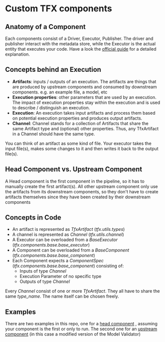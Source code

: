 # Custom TFX components

## Anatomy of a Component
Each components consist of a Driver, Executor, Publisher. The driver and
publisher interact with the metadata store, while the Executor is the actual
entity that executes your code. Have a look the [official guide](https://www.tensorflow.org/tfx/guide) for a detailed 
explanation. 

## Concepts behind an Execution
- **Artifacts**: inputs / outputs of an execution. 
  The artifacts are things that are produced by upstream components and 
  consumed by downstream components. e.g. an example file, a model, etc
- **Execution properties**: other parameters that are used by an execution. 
  The impact of execution properties stay within the execution and is 
  used to describe / distinguish an execution.
- **Execution**: An execution takes input artifacts and process them based 
  on potential execution properties and produces output artifacts.
- **Channel**: Channel stands for a collection of Artifacts that share the 
  same Artifact type and (optional) other properties. Thus, any 
  TfxArtifact in a Channel should have the same type.
  
 
 You can think of an artifact as some kind of file. Your executor takes 
 the input file(s), makes some changes to it and then writes it back to the
 output file(s).
 
## Head Component vs. Upstream Component
A Head component is the first component in the pipeline, so it has to 
manually create the first artifact(s). All other upstream component only 
use the artifacts from its downstream components, so they don't have to 
create artifacts themselves since they have been created by their downstream
components


## Concepts in Code

- An artifact is represented as *TfxArtifact* (*tfx.utils.types*)
- A channel is represented as *Channel* (*tfx.utils.channel*)
- A Executor can be overloaded from a *BaseExecutor* (*tfx.components.base.base_executor*)
- A Component can be overloaded from a *BaseComponent* (*tfx.components.base.base_component*)
- Each Component expects a *ComponentSpec* (*tfx.components.base.base_component*)
  consisting of:
    - Inputs of type *Channel*
    - Execution Parameter of no specific type
    - Outputs of type *Channel*
    
Every *Channel* consist of one or more *TfxArtifact*. They all have to share
the same *type_name*. The name itself can be chosen freely. 

## Examples
There are two examples in this repo, one for a [head component](./Custom_Head_Component) , assuming 
your component is the first or only to run. The second one for an [upstream
component](./Custom_Upstream_Component) (in this case a modified version of the Model Validator)